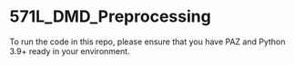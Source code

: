 # 571L_DMD_Preprocessing
To run the code in this repo, please ensure that you have PAZ and Python 3.9+ ready in your environment. 

